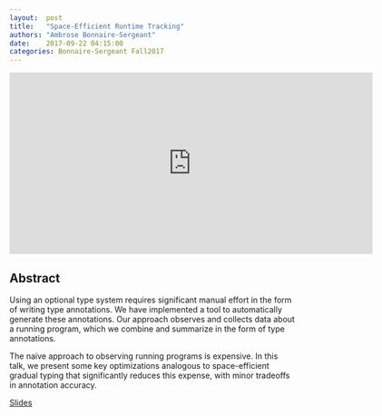 ```yaml
--- 
layout:  post 
title:   "Space-Efficient Runtime Tracking"
authors: "Ambrose Bonnaire-Sergeant"
date:    2017-09-22 04:15:00
categories: Bonnaire-Sergeant Fall2017
--- 
```


<iframe width="640" height="320" src="https://www.youtube.com/embed/g5GMQPI8wmw" frameborder="0" allowfullscreen></iframe>

## Abstract

Using an optional type system requires significant manual
effort in the form of writing type annotations. We have implemented
a tool to automatically generate these annotations. Our approach observes
and collects data about a running program, which we combine and
summarize in the form of type annotations.

The naive approach to observing running programs is expensive.
In this talk, we present some key optimizations analogous to space-efficient
gradual typing that significantly reduces this expense, with minor tradeoffs
in annotation accuracy.

[Slides](http://wonks.github.io/slides/bonnaire-sergeant-sept-22nd-2017.pdf)
